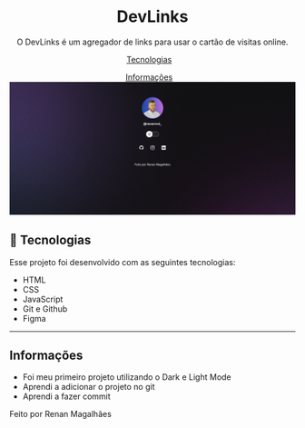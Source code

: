 <h1 align="center"> DevLinks </h1>

<p align="center">
O DevLinks é um agregador de links para usar o cartão de visitas online.
</p>

<p align="center">
  <a href="#-tecnologias">Tecnologias</a>&nbsp;&nbsp;&nbsp;
<p align="center">
  <a href="#-tecnologias">Informações</a>&nbsp;&nbsp;&nbsp;
<br>

<img src=".github/reaview.png" alt="print do devlinks">

## 🚀 Tecnologias

Esse projeto foi desenvolvido com as seguintes tecnologias:

- HTML
- CSS
- JavaScript
- Git e Github
- Figma

---

## Informações

- Foi meu primeiro projeto utilizando o Dark e Light Mode
- Aprendi a adicionar o projeto no git
- Aprendi a fazer commit

Feito por Renan Magalhães
